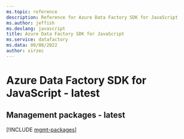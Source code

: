 ```yaml
---
ms.topic: reference
description: Reference for Azure Data Factory SDK for JavaScript
ms.author: jeffish
ms.devlang: javascript
title: Azure Data Factory SDK for JavaScript
ms.service: datafactory
ms.data: 09/08/2022
author: xirzec
---
```

# Azure Data Factory SDK for JavaScript - latest

## Management packages - latest
[!INCLUDE [mgmt-packages](data-factory-mgmt-index.md)]